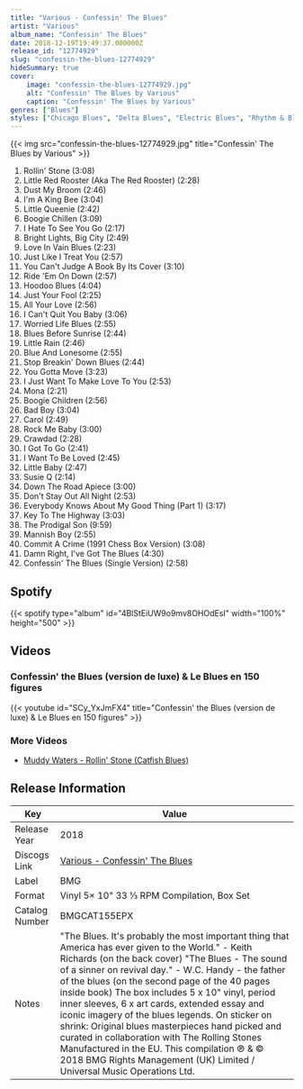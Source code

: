 ```yaml
---
title: "Various - Confessin' The Blues"
artist: "Various"
album_name: "Confessin' The Blues"
date: 2018-12-19T19:49:37.000000Z
release_id: "12774929"
slug: "confessin-the-blues-12774929"
hideSummary: true
cover:
    image: "confessin-the-blues-12774929.jpg"
    alt: "Confessin' The Blues by Various"
    caption: "Confessin' The Blues by Various"
genres: ["Blues"]
styles: ["Chicago Blues", "Delta Blues", "Electric Blues", "Rhythm & Blues", "Rock & Roll"]
---
```


{{< img src="confessin-the-blues-12774929.jpg" title="Confessin' The Blues by Various" >}}

<!-- section break -->

1. Rollin' Stone (3:08)
2. Little Red Rooster (Aka The Red Rooster) (2:28)
3. Dust My Broom (2:46)
4. I'm A King Bee (3:04)
5. Little Queenie (2:42)
6. Boogie Chillen (3:09)
7. I Hate To See You Go (2:17)
8. Bright Lights, Big City (2:49)
9. Love In Vain Blues (2:23)
10. Just Like I Treat You (2:57)
11. You Can't Judge A Book By Its Cover (3:10)
12. Ride 'Em On Down (2:57)
13. Hoodoo Blues (4:04)
14. Just Your Fool (2:25)
15. All Your Love (2:56)
16. I Can't Quit You Baby (3:06)
17. Worried Life Blues (2:55)
18. Blues Before Sunrise (2:44)
19. Little Rain (2:46)
20. Blue And Lonesome (2:55)
21. Stop Breakin' Down Blues (2:44)
22. You Gotta Move (3:23)
23. I Just Want To Make Love To You (2:53)
24. Mona (2:21)
25. Boogie Children (2:56)
26. Bad Boy (3:04)
27. Carol (2:49)
28. Rock Me Baby (3:00)
29. Crawdad (2:28)
30. I Got To Go (2:41)
31. I Want To Be Loved (2:45)
32. Little Baby (2:47)
33. Susie Q (2:14)
34. Down The Road Apiece (3:00)
35. Don't Stay Out All Night (2:53)
36. Everybody Knows About My Good Thing (Part 1) (3:17)
37. Key To The Highway (3:03)
38. The Prodigal Son (9:59)
39. Mannish Boy (2:55)
40. Commit A Crime (1991 Chess Box Version) (3:08)
41. Damn Right, I've Got The Blues (4:30)
42. Confessin' The Blues (Single Version) (2:58)

<!-- section break -->


## Spotify
{{< spotify type="album" id="4BlStEiUW9o9mv8OHOdEsI" width="100%" height="500" >}}



## Videos
### Confessin' the Blues (version de luxe) & Le Blues en 150 figures
{{< youtube id="SCy_YxJmFX4" title="Confessin' the Blues (version de luxe) & Le Blues en 150 figures" >}}<br>

### More Videos

- [Muddy Waters - Rollin' Stone (Catfish Blues)](https://www.youtube.com/watch?v=4T2hygHu8CI)


## Release Information
|  Key           | Value                                                |
| ---------------| ---------------------------------------------------- |
| Release Year   | 2018                                   |
| Discogs Link   | [Various - Confessin' The Blues](https://www.discogs.com/release/12774929-Various-Confessin-The-Blues) |
| Label          | BMG |
| Format         | Vinyl 5× 10" 33 ⅓ RPM Compilation, Box Set |
| Catalog Number | BMGCAT155EPX |
| Notes | "The Blues. It's probably the most important thing that America has ever given to the World." - Keith Richards (on the back cover) "The Blues - The sound of a sinner on revival day." - W.C. Handy - the father of the blues (on the second page of the 40 pages inside book)  The box includes 5 x 10" vinyl, period inner sleeves, 6 x art cards, extended essay and iconic imagery of the blues legends.  On sticker on shrink: Original blues masterpieces hand picked and curated in collaboration with The Rolling Stones  Manufactured in the EU.  This compilation ℗ & © 2018 BMG Rights Management (UK) Limited / Universal Music Operations Ltd. |